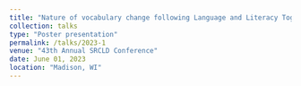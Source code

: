 ```yaml
---
title: "Nature of vocabulary change following Language and Literacy Together intervention"
collection: talks
type: "Poster presentation"
permalink: /talks/2023-1
venue: "43th Annual SRCLD Conference"
date: June 01, 2023
location: "Madison, WI"
---
```

